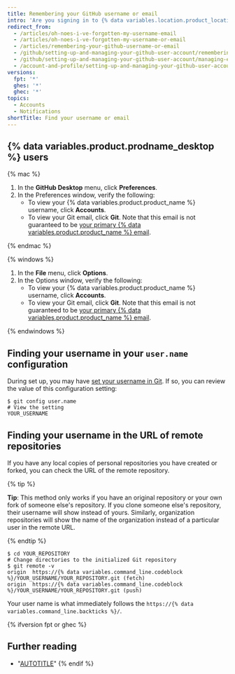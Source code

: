 ```yaml
---
title: Remembering your GitHub username or email
intro: 'Are you signing in to {% data variables.location.product_location %} for the first time in a while? If so, welcome back! If you can''t remember the username for your personal account on {% data variables.product.product_name %}, you can try these methods for remembering it.'
redirect_from:
  - /articles/oh-noes-i-ve-forgotten-my-username-email
  - /articles/oh-noes-i-ve-forgotten-my-username-or-email
  - /articles/remembering-your-github-username-or-email
  - /github/setting-up-and-managing-your-github-user-account/remembering-your-github-username-or-email
  - /github/setting-up-and-managing-your-github-user-account/managing-email-preferences/remembering-your-github-username-or-email
  - /account-and-profile/setting-up-and-managing-your-github-user-account/managing-email-preferences/remembering-your-github-username-or-email
versions:
  fpt: '*'
  ghes: '*'
  ghec: '*'
topics:
  - Accounts
  - Notifications
shortTitle: Find your username or email
---
```



## {% data variables.product.prodname_desktop %} users

{% mac %}

1. In the **GitHub Desktop** menu, click **Preferences**.
1. In the Preferences window, verify the following:
    - To view your {% data variables.product.product_name %} username, click **Accounts**.
    - To view your Git email, click **Git**. Note that this email is not guaranteed to be [your primary {% data variables.product.product_name %} email](/account-and-profile/setting-up-and-managing-your-personal-account-on-github/managing-email-preferences/changing-your-primary-email-address).

{% endmac %}

{% windows %}

1. In the **File** menu, click **Options**.
1. In the Options window, verify the following:
    - To view your {% data variables.product.product_name %} username, click **Accounts**.
    - To view your Git email, click **Git**. Note that this email is not guaranteed to be [your primary {% data variables.product.product_name %} email](/account-and-profile/setting-up-and-managing-your-personal-account-on-github/managing-email-preferences/changing-your-primary-email-address).

{% endwindows %}

## Finding your username in your `user.name` configuration

During set up, you may have [set your username in Git](/get-started/getting-started-with-git/setting-your-username-in-git). If so, you can review the value of this configuration setting:

```shell
$ git config user.name
# View the setting
YOUR_USERNAME
```

## Finding your username in the URL of remote repositories

If you have any local copies of personal repositories you have created or forked, you can check the URL of the remote repository.

{% tip %}

**Tip**: This method only works if you have an original repository or your own fork of someone else's repository. If you clone someone else's repository, their username will show instead of yours. Similarly, organization repositories will show the name of the organization instead of a particular user in the remote URL.

{% endtip %}

```shell
$ cd YOUR_REPOSITORY
# Change directories to the initialized Git repository
$ git remote -v
origin	https://{% data variables.command_line.codeblock %}/YOUR_USERNAME/YOUR_REPOSITORY.git (fetch)
origin	https://{% data variables.command_line.codeblock %}/YOUR_USERNAME/YOUR_REPOSITORY.git (push)
```

Your user name is what immediately follows the `https://{% data variables.command_line.backticks %}/`.

{% ifversion fpt or ghec %}

## Further reading

- "[AUTOTITLE](/account-and-profile/setting-up-and-managing-your-personal-account-on-github/managing-email-preferences/verifying-your-email-address)"
{% endif %}
